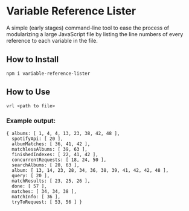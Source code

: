 # Variable Reference Lister

A simple (early stages) command-line tool to ease the process of modularizing a large JavaScript file by listing the line numbers of every reference to each variable in the file.

## How to Install

`npm i variable-reference-lister`

## How to Use

`vrl <path to file>`

### Example output:

```
{ albums: [ 1, 4, 4, 13, 23, 38, 42, 48 ],
  spotifyApi: [ 20 ],
  albumMatches: [ 36, 41, 42 ],
  matchlessAlbums: [ 39, 63 ],
  finishedIndexes: [ 22, 41, 42 ],
  concurrentRequests: [ 18, 24, 50 ],
  searchAlbums: [ 20, 63 ],
  album: [ 13, 14, 23, 28, 34, 36, 38, 39, 41, 42, 42, 48 ],
  query: [ 20 ],
  matchResults: [ 23, 25, 26 ],
  done: [ 57 ],
  matches: [ 34, 34, 38 ],
  matchInfo: [ 36 ],
  tryToRequest: [ 53, 56 ] }
```